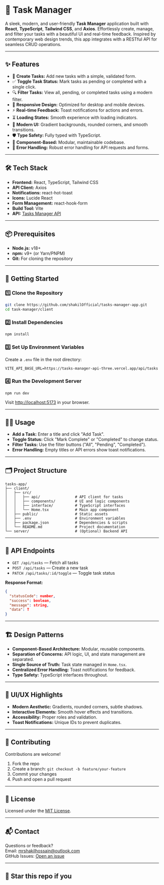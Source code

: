 # 🚀 Task Manager

A sleek, modern, and user-friendly **Task Manager** application built with **React**, **TypeScript**, **Tailwind CSS**, and **Axios**. Effortlessly create, manage, and filter your tasks with a beautiful UI and real-time feedback. Inspired by contemporary web design trends, this app integrates with a RESTful API for seamless CRUD operations.

---

## ✨ Features

- 📝 **Create Tasks:** Add new tasks with a simple, validated form.
- ✅ **Toggle Task Status:** Mark tasks as pending or completed with a single click.
- 🔍 **Filter Tasks:** View all, pending, or completed tasks using a modern filter.
- 📱 **Responsive Design:** Optimized for desktop and mobile devices.
- ⚡ **Real-time Feedback:** Toast notifications for actions and errors.
- ⏳ **Loading States:** Smooth experience with loading indicators.
- 🎨 **Modern UI:** Gradient backgrounds, rounded corners, and smooth transitions.
- 🛡️ **Type Safety:** Fully typed with TypeScript.
- 🧩 **Component-Based:** Modular, maintainable codebase.
- 🚦 **Error Handling:** Robust error handling for API requests and forms.

---

## 🛠️ Tech Stack

- **Frontend:** React, TypeScript, Tailwind CSS
- **API Client:** Axios
- **Notifications:** react-hot-toast
- **Icons:** Lucide React
- **Form Management:** react-hook-form
- **Build Tool:** Vite
- **API:** [Tasks Manager API](https://tasks-manager-api-three.vercel.app/api/tasks)

---

## 📦 Prerequisites

- **Node.js:** v18+
- **npm:** v9+ (or Yarn/PNPM)
- **Git:** For cloning the repository

---

## 🚀 Getting Started

### 1️⃣ Clone the Repository

```sh
git clone https://github.com/shakilOfficial/tasks-manager-app.git
cd task-manager/client
```

### 2️⃣ Install Dependencies

```sh
npm install
```

### 3️⃣ Set Up Environment Variables

Create a `.env` file in the root directory:

```env
VITE_API_BASE_URL=https://tasks-manager-api-three.vercel.app/api/tasks
```

### 4️⃣ Run the Development Server

```sh
npm run dev
```

Visit [http://localhost:5173](http://localhost:5173) in your browser.

---

## 🧑‍💻 Usage

- **Add a Task:** Enter a title and click "Add Task".
- **Toggle Status:** Click "Mark Complete" or "Completed" to change status.
- **Filter Tasks:** Use the filter buttons ("All", "Pending", "Completed").
- **Error Handling:** Empty titles or API errors show toast notifications.

---

## 🗂️ Project Structure

```
tasks-app/
├── client/
│   ├── src/
│   │   ├── api/                # API client for tasks
│   │   ├── components/         # UI and logic components
│   │   ├── interface/          # TypeScript interfaces
│   │   └── Home.tsx            # Main app component
│   ├── public/                 # Static assets
│   ├── .env                    # Environment variables
│   ├── package.json            # Dependencies & scripts
│   └── README.md               # Project documentation
└── server/                     # (Optional) Backend API
```

---

## 🔗 API Endpoints

- `GET /api/tasks` — Fetch all tasks
- `POST /api/tasks` — Create a new task
- `PATCH /api/tasks/:id/toggle` — Toggle task status

**Response Format:**

```json
{
  "statusCode": number,
  "success": boolean,
  "message": string,
  "data": T
}
```

---

## 🏗️ Design Patterns

- **Component-Based Architecture:** Modular, reusable components.
- **Separation of Concerns:** API logic, UI, and state management are separated.
- **Single Source of Truth:** Task state managed in `Home.tsx`.
- **Centralized Error Handling:** Toast notifications for feedback.
- **Type Safety:** TypeScript interfaces throughout.

---

## 💎 UI/UX Highlights

- **Modern Aesthetic:** Gradients, rounded corners, subtle shadows.
- **Interactive Elements:** Smooth hover effects and transitions.
- **Accessibility:** Proper roles and validation.
- **Toast Notifications:** Unique IDs to prevent duplicates.

---

## 🤝 Contributing

Contributions are welcome!

1. Fork the repo
2. Create a branch: `git checkout -b feature/your-feature`
3. Commit your changes
4. Push and open a pull request

---

## 📄 License

Licensed under the [MIT License](LICENSE).

---

## 📬 Contact

Questions or feedback?  
Email: [mrshakilhossain@outlook.com](mailto:mrshakilhossain@outlook.com)  
GitHub Issues: [Open an issue](https://github.com/shakilOfficial/task-manager/issues)

---

## 🌟 Star this repo if you

